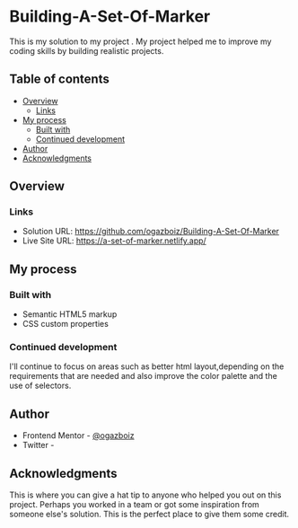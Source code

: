 # Building-A-Set-Of-Marker

This is my solution to my project . My project helped  me to improve my coding skills by building realistic projects. 

## Table of contents

- [Overview](#overview)
  - [Links](#links)
- [My process](#my-process)
  - [Built with](#built-with)
  - [Continued development](#continued-development)
- [Author](#author)
- [Acknowledgments](#acknowledgments)

## Overview



### Links

- Solution URL: https://github.com/ogazboiz/Building-A-Set-Of-Marker
- Live Site URL: https://a-set-of-marker.netlify.app/

## My process

### Built with

- Semantic HTML5 markup
- CSS custom properties

### Continued development

I'll continue to focus on areas such as better html layout,depending on the requirements that are needed and also improve the color palette and the use of selectors.


## Author

- Frontend Mentor - [@ogazboiz](https://www.frontendmentor.io/profile/omargtdev)
- Twitter - [](https://www.twitter.com/#)

## Acknowledgments

This is where you can give a hat tip to anyone who helped you out on this project. Perhaps you worked in a team or got some inspiration from someone else's solution. This is the perfect place to give them some credit.
